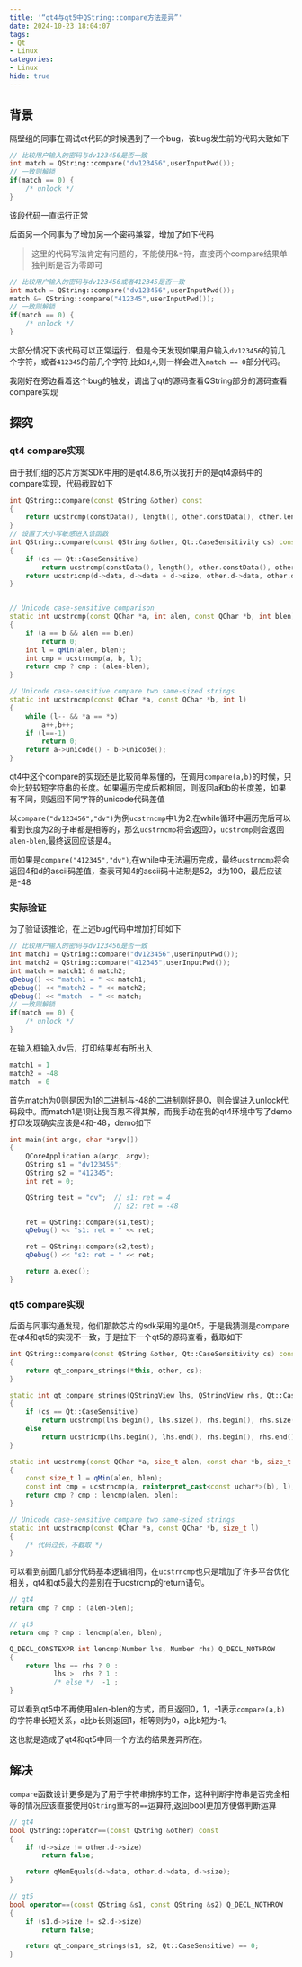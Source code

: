 ```yaml
---
title: '“qt4与qt5中QString::compare方法差异”'
date: 2024-10-23 18:04:07
tags:
- Qt
- Linux
categories: 
- Linux
hide: true
---
```


## 背景

隔壁组的同事在调试qt代码的时候遇到了一个bug，该bug发生前的代码大致如下

```cpp
// 比较用户输入的密码与dv123456是否一致
int match = QString::compare("dv123456",userInputPwd());
// 一致则解锁
if(match == 0) {
    /* unlock */
}
```

该段代码一直运行正常

后面另一个同事为了增加另一个密码兼容，增加了如下代码

> 这里的代码写法肯定有问题的，不能使用&=符，直接两个compare结果单独判断是否为零即可

```cpp
// 比较用户输入的密码与dv123456或者412345是否一致
int match = QString::compare("dv123456",userInputPwd());
match &= QString::compare("412345",userInputPwd());
// 一致则解锁
if(match == 0) {
    /* unlock */
}
```

大部分情况下该代码可以正常运行，但是今天发现如果用户输入`dv123456`的前几个字符，或者`412345`的前几个字符,比如`d`,`4`,则一样会进入`match == 0`部分代码。

我刚好在旁边看着这个bug的触发，调出了qt的源码查看QString部分的源码查看compare实现

## 探究

### qt4 compare实现

由于我们组的芯片方案SDK中用的是qt4.8.6,所以我打开的是qt4源码中的compare实现，代码截取如下

```cpp
int QString::compare(const QString &other) const
{
    return ucstrcmp(constData(), length(), other.constData(), other.length());
}
// 设置了大小写敏感进入该函数
int QString::compare(const QString &other, Qt::CaseSensitivity cs) const
{
    if (cs == Qt::CaseSensitive)
        return ucstrcmp(constData(), length(), other.constData(), other.length());
    return ucstricmp(d->data, d->data + d->size, other.d->data, other.d->data + other.d->size);
}


// Unicode case-sensitive comparison
static int ucstrcmp(const QChar *a, int alen, const QChar *b, int blen)
{
    if (a == b && alen == blen)
        return 0;
    int l = qMin(alen, blen);
    int cmp = ucstrncmp(a, b, l);
    return cmp ? cmp : (alen-blen);
}

// Unicode case-sensitive compare two same-sized strings
static int ucstrncmp(const QChar *a, const QChar *b, int l)
{
    while (l-- && *a == *b)
        a++,b++;
    if (l==-1)
        return 0;
    return a->unicode() - b->unicode();
}
```

qt4中这个compare的实现还是比较简单易懂的，在调用`compare(a,b)`的时候，只会比较较短字符串的长度。如果遍历完成后都相同，则返回a和b的长度差，如果有不同，则返回不同字符的unicode代码差值

以`compare("dv123456","dv")`为例`ucstrncmp`中`l`为2,在while循环中遍历完后可以看到长度为2的子串都是相等的，那么`ucstrncmp`将会返回0，`ucstrcmp`则会返回`alen-blen`,最终返回应该是4。

而如果是`compare("412345","dv")`,在while中无法遍历完成，最终`ucstrncmp`将会返回4和d的ascii码差值，查表可知4的ascii码十进制是52，d为100，最后应该是-48

### 实际验证

为了验证该推论，在上述bug代码中增加打印如下

```cpp
// 比较用户输入的密码与dv123456是否一致
int match1 = QString::compare("dv123456",userInputPwd());
int match2 = QString::compare("412345",userInputPwd());
int match = match11 & match2;
qDebug() << "match1 = " << match1;
qDebug() << "match2 = " << match2;
qDebug() << "match  = " << match;
// 一致则解锁
if(match == 0) {
    /* unlock */
}
```

在输入框输入dv后，打印结果却有所出入

```cpp
match1 = 1
match2 = -48
match  = 0
```

首先match为0则是因为1的二进制与-48的二进制刚好是0，则会误进入unlock代码段中。而match1是1则让我百思不得其解，而我手动在我的qt4环境中写了demo打印发现确实应该是4和-48，demo如下

```cpp
int main(int argc, char *argv[])
{
    QCoreApplication a(argc, argv);
    QString s1 = "dv123456";
    QString s2 = "412345";
    int ret = 0;

    QString test = "dv";  // s1: ret = 4
                          // s2: ret = -48

    ret = QString::compare(s1,test);
    qDebug() << "s1: ret = " << ret;

    ret = QString::compare(s2,test);
    qDebug() << "s2: ret = " << ret;

    return a.exec();
}
```

### qt5 compare实现

后面与同事沟通发现，他们那款芯片的sdk采用的是Qt5，于是我猜测是compare在qt4和qt5的实现不一致，于是拉下一个qt5的源码查看，截取如下

```cpp
int QString::compare(const QString &other, Qt::CaseSensitivity cs) const Q_DECL_NOTHROW
{
    return qt_compare_strings(*this, other, cs);
}

static int qt_compare_strings(QStringView lhs, QStringView rhs, Qt::CaseSensitivity cs) Q_DECL_NOTHROW
{
    if (cs == Qt::CaseSensitive)
        return ucstrcmp(lhs.begin(), lhs.size(), rhs.begin(), rhs.size());
    else
        return ucstricmp(lhs.begin(), lhs.end(), rhs.begin(), rhs.end());
}

static int ucstrcmp(const QChar *a, size_t alen, const char *b, size_t blen)
{
    const size_t l = qMin(alen, blen);
    const int cmp = ucstrncmp(a, reinterpret_cast<const uchar*>(b), l);
    return cmp ? cmp : lencmp(alen, blen);
}

// Unicode case-sensitive compare two same-sized strings
static int ucstrncmp(const QChar *a, const QChar *b, size_t l)
{
    /* 代码过长，不截取 */
}
```

可以看到前面几部分代码基本逻辑相同，在`ucstrncmp`也只是增加了许多平台优化相关，qt4和qt5最大的差别在于ucstrcmp的return语句。

```cpp
// qt4
return cmp ? cmp : (alen-blen);

// qt5
return cmp ? cmp : lencmp(alen, blen);

Q_DECL_CONSTEXPR int lencmp(Number lhs, Number rhs) Q_DECL_NOTHROW
{
    return lhs == rhs ? 0 :
           lhs >  rhs ? 1 :
           /* else */  -1 ;
}
```

可以看到qt5中不再使用alen-blen的方式，而且返回0，1，-1表示`compare(a,b)`的字符串长短关系，a比b长则返回1，相等则为0，a比b短为-1。

这也就是造成了qt4和qt5中同一个方法的结果差异所在。

## 解决

`compare`函数设计更多是为了用于字符串排序的工作，这种判断字符串是否完全相等的情况应该直接使用`QString`重写的`==`运算符,返回bool更加方便做判断运算

```cpp
// qt4
bool QString::operator==(const QString &other) const
{
    if (d->size != other.d->size)
        return false;

    return qMemEquals(d->data, other.d->data, d->size);
}

// qt5
bool operator==(const QString &s1, const QString &s2) Q_DECL_NOTHROW
{
    if (s1.d->size != s2.d->size)
        return false;

    return qt_compare_strings(s1, s2, Qt::CaseSensitive) == 0;
}
```